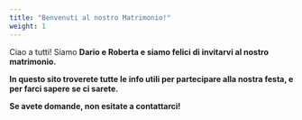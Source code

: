 ```yaml
---
title: "Benvenuti al nostro Matrimonio!"
weight: 1
---
```


Ciao a tutti! Siamo <b>Dario e Roberta e siamo felici di invitarvi al nostro matrimonio.

In questo sito troverete tutte le info utili per partecipare alla nostra festa, e per farci sapere se ci sarete.

Se avete domande, non esitate a contattarci!
